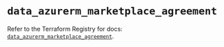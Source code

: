 # `data_azurerm_marketplace_agreement`

Refer to the Terraform Registry for docs: [`data_azurerm_marketplace_agreement`](https://registry.terraform.io/providers/hashicorp/azurerm/4.37.0/docs/data-sources/marketplace_agreement).
